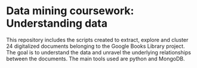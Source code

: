 # Data mining coursework: Understanding data

This repository includes the scripts created to extract, explore and cluster 24 digitalized documents belonging to the Google Books Library project. The goal is to understand the data and unravel the underlying relationships between the documents. The main tools used are python and MongoDB.
